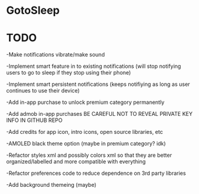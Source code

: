 # GotoSleep

# TODO
-Make notifications vibrate/make sound

-Implement smart feature in to existing notifications (will stop notifying users to go to sleep if they stop using their phone)

-Implement smart persistent notifications (keeps notifiying as long as user continues to use their device)

-Add in-app purchase to unlock premium category permanently

-Add admob in-app purchases BE CAREFUL NOT TO REVEAL PRIVATE KEY INFO IN GITHUB REPO

-Add credits for app icon, intro icons, open source libraries, etc

-AMOLED black theme option (maybe in premium category? idk)

-Refactor styles xml and possibly colors xml so that they are better organized/labelled and more compatible with everything

-Refactor preferences code to reduce dependence on 3rd party libraries

-Add background themeing (maybe)

